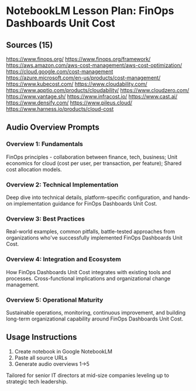 # NotebookLM Lesson Plan: FinOps Dashboards Unit Cost

## Sources (15)

https://www.finops.org/
https://www.finops.org/framework/
https://aws.amazon.com/aws-cost-management/aws-cost-optimization/
https://cloud.google.com/cost-management
https://azure.microsoft.com/en-us/products/cost-management/
https://www.kubecost.com/
https://www.cloudability.com/
https://www.apptio.com/products/cloudability/
https://www.cloudzero.com/
https://www.vantage.sh/
https://www.infracost.io/
https://www.cast.ai/
https://www.densify.com/
https://www.pileus.cloud/
https://www.harness.io/products/cloud-cost

## Audio Overview Prompts

### Overview 1: Fundamentals
FinOps principles - collaboration between finance, tech, business; Unit economics for cloud (cost per user, per transaction, per feature); Shared cost allocation models.

### Overview 2: Technical Implementation
Deep dive into technical details, platform-specific configuration, and hands-on implementation guidance for FinOps Dashboards Unit Cost.

### Overview 3: Best Practices
Real-world examples, common pitfalls, battle-tested approaches from organizations who've successfully implemented FinOps Dashboards Unit Cost.

### Overview 4: Integration and Ecosystem
How FinOps Dashboards Unit Cost integrates with existing tools and processes. Cross-functional implications and organizational change management.

### Overview 5: Operational Maturity
Sustainable operations, monitoring, continuous improvement, and building long-term organizational capability around FinOps Dashboards Unit Cost.

## Usage Instructions
1. Create notebook in Google NotebookLM
2. Paste all source URLs
3. Generate audio overviews 1→5

Tailored for senior IT directors at mid-size companies leveling up to strategic tech leadership.
